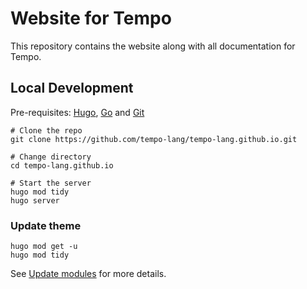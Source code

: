 # Website for Tempo

This repository contains the website along with all documentation for Tempo.

## Local Development

Pre-requisites: [Hugo](https://gohugo.io/getting-started/installing/), [Go](https://golang.org/doc/install) and [Git](https://git-scm.com)

```shell
# Clone the repo
git clone https://github.com/tempo-lang/tempo-lang.github.io.git

# Change directory
cd tempo-lang.github.io

# Start the server
hugo mod tidy
hugo server
```

### Update theme

```shell
hugo mod get -u
hugo mod tidy
```

See [Update modules](https://gohugo.io/hugo-modules/use-modules/#update-modules) for more details.
